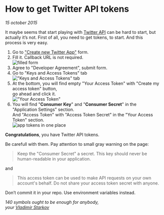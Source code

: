 # How to get Twitter API tokens

_15 october 2015_

It maybe seems that start playing with [Twitter API][api] can be hard to start,
but actually it’s not. First of all, you need to get tokens, to start.
And this process is very easy.

1. Go to ["Create new Twitter App"](https://apps.twitter.com/app/new) form.
2. Fill it. Callback URL is not required.  
  ![filled form](http://i.imgur.com/fnMGBQn.png)
3. Agree to "Developer Agreement", submit form.
4. Go to "Keys and Access Tokens" tab  
  !["Keys and Access Tokens" tab](http://i.imgur.com/C13BEpG.png)
5. At the bottom, you will find empty "Your Access Token" with "Create my access token" button,  
  go ahead and click it.  
  !["Your Access Token"](http://i.imgur.com/bwClX9c.png)
6. You will find "**Consumer Key**" and "**Consumer Secret**" in the "Application Settings" section.  
  And "Access Token" with "Access Token Secret" in the "Your Access Token" section.  
  ![app tokens in one place](http://i.imgur.com/TjLHWB2.png)

**Congratulations**, you have Twitter API tokens.

Be carefull with them. Pay attention to small gray warning on the page:

> Keep the "Consumer Secret" a secret. This key should never be human-readable in your application.

and

> This access token can be used to make API requests on your own account's behalf. Do not share your access token secret with anyone.

Don’t commit it in your repo. Use environment variables instead.

[api]: https://dev.twitter.com/rest/public

_140 symbols ought to be enough for anybody,  
your [Vladimir Starkov](https://iamstarkov.com)_
